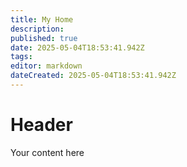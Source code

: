 ```yaml
---
title: My Home
description: 
published: true
date: 2025-05-04T18:53:41.942Z
tags: 
editor: markdown
dateCreated: 2025-05-04T18:53:41.942Z
---
```


# Header
Your content here
